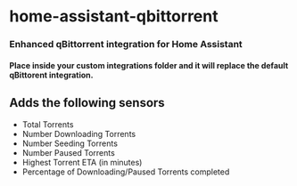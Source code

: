 # home-assistant-qbittorrent
### Enhanced qBittorrent integration for Home Assistant
#### Place inside your custom integrations folder and it will replace the default qBittorent integration.


## Adds the following sensors
* Total Torrents
* Number Downloading Torrents
* Number Seeding Torrents
* Number Paused Torrents
* Highest Torrent ETA (in minutes)
* Percentage of Downloading/Paused Torrents completed